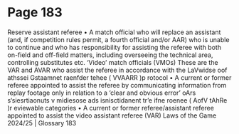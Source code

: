 # Page 183

Reserve assistant referee
•
A match official who will replace an assistant (and, if competition rules
permit, a fourth official and/or AAR) who is unable to continue and who has
responsibility for assisting the referee with both on-field and off-field
matters, including overseeing the technical area, controlling substitutes etc.
‘Video’ match officials (VMOs)
These are the VAR and AVAR who assist the referee in accordance with the
LaVwidse oof athssei Gstaamnet raenfder tehee ( VVAARR )p rotocol
•
A current or former referee appointed to assist the referee by communicating
information from replay footage only in relation to a ‘clear and obvious error’
oArs s‘siesrtiaonuts v midiesose ads isnisctidanent tr’e ifne roenee ( AofV tAhRe )r eviewable categories
•
A current or former referee/assistant referee appointed to assist the video
assistant referee (VAR)
Laws of the Game 2024/25 | Glossary 183
